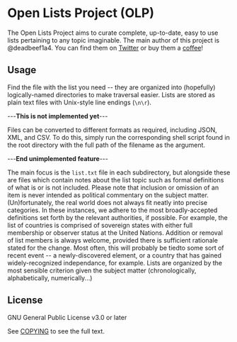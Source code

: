 # Open Lists Project (OLP)

The Open Lists Project aims to curate complete, up-to-date, easy to use lists pertaining to any topic imaginable. The main author of this project is @deadbeef1a4. You can find them on [Twitter](https://twitter.com/deadbeef1a4) or buy them a [coffee](https://ko-fi.com/deadbeef1a4)!

## Usage

Find the file with the list you need -- they are organized into (hopefully) logically-named directories to make traversal easier. Lists are stored as plain text files with Unix-style line endings (`\n\r`).

---**This is not implemented yet**---

Files can be converted to different formats as required, including JSON, XML, and CSV. To do this, simply run the corresponding shell script found in the root directory with the full path of the filename as the argument.

---**End unimplemented feature**---

The main focus is the `list.txt` file in each subdirectory, but alongside these are files which contain notes about the list topic such as formal definitions of what is or is not included. Please note that inclusion or omission of an item is never intended as political commentary on the subject matter. (Un)fortunately, the real world does not always fit neatly into precise categories. In these instances, we adhere to the most broadly-accepted definitions set forth by the relevant authorities, if possible. For example, the list of countries is comprised of sovereign states with either full membership or observer status at the United Nations. Addition or removal of list members is always welcome, provided there is sufficient rationale stated for the change. Most often, this will probably be tiedto some sort of recent event -- a newly-discovered element, or a country that has gained widely-recognized independance, for example. Lists are organized by the most sensible criterion given the subject matter (chronologically, alphabetically, numerically...)

## License

GNU General Public License v3.0 or later

See [COPYING](COPYING) to see the full text.
